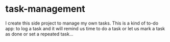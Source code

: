 # task-management
I create this side project to manage my own tasks. This is a kind of to-do app: to log a task and it will remind us time to do a task or let us mark
a task as done or set a repeated task...
